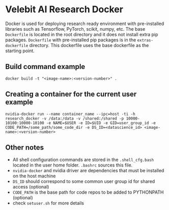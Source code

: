 # Velebit AI Research Docker

Docker is used for deploying research ready environment with pre-installed
libraries such as Tensorflow, PyTorch, scikit, numpy, etc.
The base `Dockerfile` is located in the root directory and it does not install extra pip packages. `Dockerfile` with pre-installed pip packages is in the `extras-dockerfile` directory. This dockerfile uses the base dockerfile as the starting point.

## Build command example
`docker build -t "<image-name>:<version-number>" .`

## Creating a container for the current user example
`nvidia-docker run --name container_name --ipc=host -ti -h research_docker -v /data:/data -v /shared:/shared -p 10000-10100:10000-10100 -e NAME=$USER -e ID=$UID -e GID=user_group_id -e CODE_PATH=/some_path/some_code_dir -e DS_ID=<datascience_id> <image-name>:<version-number>`


## Other notes
* All shell configuration commands are stored in the `.shell_cfg.bash` located in the user home folder. `.bashrc` sources this file.
* `nvidia-docker` and nvidia driver are dependencies that must be installed on the host machine
* `DS_ID` should correspond to some common user group id for shared access (optional)
* `CODE_PATH` is the base path for code repos to be added to PYTHONPATH (optional)
* check `setuser.sh` for more details
